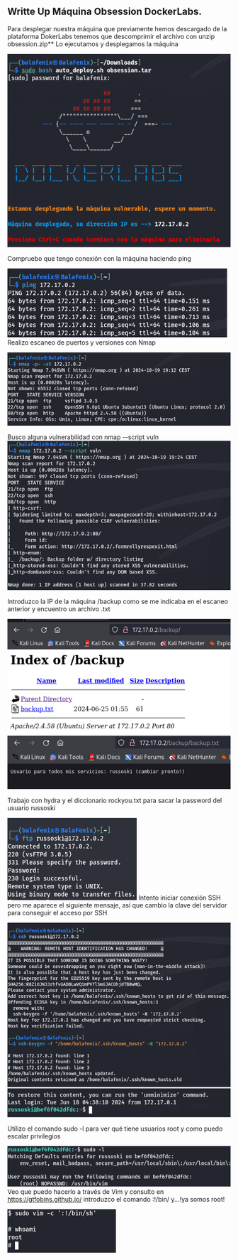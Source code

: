 <!DOCTYPE md>

## Writte Up Máquina Obsession DockerLabs.

Para desplegar nuestra máquina que previamente hemos descargado de la plataforma DokerLabs tenemos que descomprimir el archivo con unzip obsession.zip\*\* Lo ejecutamos y desplegamos la máquina

![alt text](image.png)

Compruebo que tengo conexión con la máquina haciendo ping

![alt text](image-1.png)
Realizo escaneo de puertos y versiones con Nmap

![alt text](image-2.png)

Busco alguna vulnerabilidad con nmap --script vuln![alt text](image-5.png)

Introduzco la IP de la máquina /backup como se me indicaba en el escaneo anterior y encuentro un archivo .txt

![alt text](image-6.png)
![alt text](image-7.png)

Trabajo con hydra y el diccionario rockyou.txt para sacar la password del usuario russoski

![alt text](image-8.png)
Intento iniciar conexión SSH pero me aparece el siguiente mensaje, así que cambio la clave del servidor para conseguir el acceso por SSH

![alt text](image-13.png)
![alt text](image-14.png)

Utilizo el comando sudo -l para ver qué tiene usuarios root y como puedo escalar privilegios

![alt text](image-15.png)
Veo que puedo hacerlo a través de Vim y consulto en https://gtfobins.github.io/ introduzco el comando :!/bin/ y...!ya somos root!

![alt text](image-16.png)
